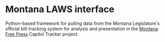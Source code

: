 # Montana LAWS interface

Python-based framework for pulling data from the Montana Legislature's official bill-tracking system for analysis and presentation in the [Montana Free Press](https://montanafreepress.org) Capitol Tracker project.